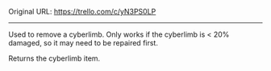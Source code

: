 

Original URL: https://trello.com/c/yN3PS0LP

---

Used to remove a cyberlimb. Only works if the cyberlimb is < 20% damaged, so it may need to be repaired first.

Returns the cyberlimb item.